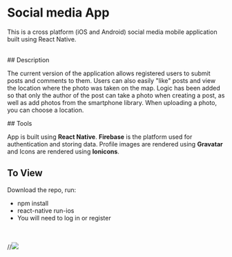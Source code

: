 <h1> Social media App</h1>
<p>This is a cross platform (iOS and Android) social media mobile application built using React Native.</p>
<br>
## Description

<p>The current version of the application allows registered users to submit posts and comments to them. Users can also easily "like" posts and view the location where the photo was taken on the map. Logic has been added so that only the author of the post can take a photo when creating a post, as well as add photos from the smartphone library. When uploading a photo, you can choose a location.  </p>
## Tools

<p> App is built using <b>React Native</b>. <b>Firebase</b> is the platform used for authentication and storing data. Profile images are rendered using <b>Gravatar</b> and Icons are rendered using <b>Ionicons</b>.</p>

## To View 

<p> Download the repo, run: </p>

<ul>
<li>npm install</li>
<li>react-native run-ios</li>
<li> You will need to log in or register </li>
</ul>

<br>
<br>
//<img src="assets/screenshots/connectionsscreenshots.png">
